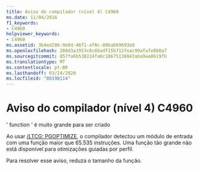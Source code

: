 ```yaml
---
title: Aviso do compilador (nível 4) C4960
ms.date: 11/04/2016
f1_keywords:
- C4960
helpviewer_keywords:
- C4960
ms.assetid: 3b4ed286-9e8d-46f1-af0c-00ba669693a9
ms.openlocfilehash: 286d3a1953c6c6badf15b712feac99afafe8b0a7
ms.sourcegitcommit: 857fa6b530224fa6c18675138043aba9aa0619fb
ms.translationtype: MT
ms.contentlocale: pt-BR
ms.lasthandoff: 03/24/2020
ms.locfileid: "80198114"
---
```

# <a name="compiler-warning-level-4-c4960"></a>Aviso do compilador (nível 4) C4960

' function ' é muito grande para ser criado

Ao usar [/LTCG: PGOPTIMIZE](../../build/reference/ltcg-link-time-code-generation.md), o compilador detectou um módulo de entrada com uma função maior que 65.535 instruções. Uma função tão grande não está disponível para otimizações guiadas por perfil.

Para resolver esse aviso, reduza o tamanho da função.
